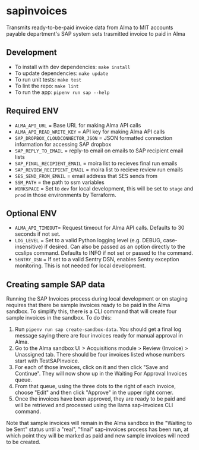 # sapinvoices

Transmits ready-to-be-paid invoice data from Alma to MIT accounts payable department's SAP system
sets trasmitted invoice to paid in Alma

## Development

- To install with dev dependencies: `make install`
- To update dependencies: `make update`
- To run unit tests: `make test`
- To lint the repo: `make lint`
- To run the app: `pipenv run sap --help`

## Required ENV
- `ALMA_API_URL` = Base URL for making Alma API calls
- `ALMA_API_READ_WRITE_KEY` = API key for making Alma API calls
- `SAP_DROPBOX_CLOUDCONNECTOR_JSON` = JSON formatted connection information for accessing SAP dropbox
- `SAP_REPLY_TO_EMAIL` = reply-to email on emails to SAP recipient email lists
- `SAP_FINAL_RECIPIENT_EMAIL` = moira list to recieves final run emails
- `SAP_REVIEW_RECIPIENT_EMAIL` = moira list to recieve review run emails
- `SES_SEND_FROM_EMAIL` = email address that SES sends from
- `SSM_PATH` = the path to ssm variables 
- `WORKSPACE` = Set to `dev` for local development, this will be set to `stage` and `prod` in those environments by Terraform.

## Optional ENV
- `ALMA_API_TIMEOUT`= Request timeout for Alma API calls. Defaults to 30 seconds if not set. 
- `LOG_LEVEL` = Set to a valid Python logging level (e.g. DEBUG, case-insensitive) if desired. Can also be passed as an option directly to the ccslips command. Defaults to INFO if not set or passed to the command.
- `SENTRY_DSN` = If set to a valid Sentry DSN, enables Sentry exception monitoring. This is not needed for local development.

## Creating sample SAP data
Running the SAP Invoices process during local development or on staging requires that
there be sample invoices ready to be paid in the Alma sandbox. To simplify this, there
is a CLI command that will create four sample invoices in the sandbox. To do this:
  1. Run `pipenv run sap create-sandbox-data`. You should get a final log message
     saying there are four invoices ready for manual approval in Alma.
  2. Go to the Alma sandbox UI > Acquisitions module > Review (Invoice) > Unassigned
     tab. There should be four invoices listed whose numbers start with TestSAPInvoice.
  3. For each of those invoices, click on it and then click "Save and Continue". They
     will now show up in the Waiting For Approval Invoices queue.
  4. From that queue, using the three dots to the right of each invoice, choose "Edit"
     and then click "Approve" in the upper right corner.
  5. Once the invoices have been approved, they are ready to be paid and will be
     retrieved and processed using the llama sap-invoices CLI command.

Note that sample invoices will remain in the Alma sandbox in the "Waiting to be Sent"
status until a "real", "final" sap-invoices process has been run, at which point they
will be marked as paid and new sample invoices will need to be created.